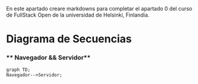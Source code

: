En este apartado creare markdowns para completar el apartado 0 del curso de FullStack Open de la universidad de Helsinki, Finlandia.

# Diagrama de Secuencias
 ### ** Navegador && Servidor**
```mermaid
graph TD;
Navegador-->Servidor;
```
